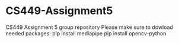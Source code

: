 # CS449-Assignment5
CS449 Assignment 5 group repository
Please make sure to dowload needed packages:
pip install mediapipe
pip install opencv-python
